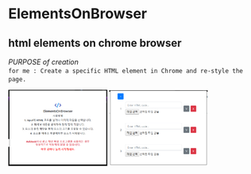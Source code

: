 # ElementsOnBrowser

## html elements on chrome browser

*PURPOSE of creation*  
`for me : Create a specific HTML element in Chrome and re-style the page.`<br>

<img src="entry.png" width="40%" height="40%"><img src="screenshot.png" width="40%" height="40%">
